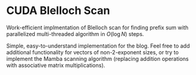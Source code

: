 # CUDA Blelloch Scan

Work-efficient implmentation of Blelloch scan for finding prefix sum with parallelized multi-threaded algorithm in $O(\log{N})$ steps.

Simple, easy-to-understand implementation for the blog. Feel free to add additional functionality for vectors of non-2-exponent sizes, or try to implement the Mamba scanning algorithm (replacing addition operations with associative matrix multiplications).